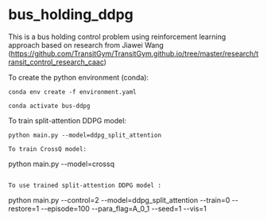 # bus_holding_ddpg

This is a bus holding control problem using reinforcement learning approach based on research from Jiawei Wang 
(https://github.com/TransitGym/TransitGym.github.io/tree/master/research/transit_control_research_caac)

To create the python environment (conda):
```
conda env create -f environment.yaml

conda activate bus-ddpg
```

To train split-attention DDPG model:
```
python main.py --model=ddpg_split_attention

To train CrossQ model:
```
python main.py --model=crossq
```

To use trained split-attention DDPG model :
```
python main.py --control=2 --model=ddpg_split_attention --train=0  --restore=1 --episode=100 --para_flag=A_0_1 --seed=1 --vis=1
```

